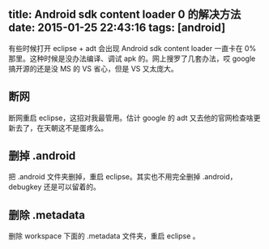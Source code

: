 title: Android sdk content loader 0 的解决方法
date: 2015-01-25 22:43:16
tags: [android]
---

有些时候打开 eclipse + adt 会出现 Android sdk content loader 一直卡在 0% 那里。这种时候是没办法编译、调试 apk 的。网上搜罗了几套办法，哎 google 搞开源的还是没 MS 的 VS 省心，但是 VS 又太庞大。

## 断网

断网重启 eclipse，这招对我最管用。估计 google 的 adt 又去他的官网检查啥更新去了，在天朝这不是蛋疼么。

## 删掉 .android

把 .android 文件夹删掉，重启 eclipse。其实也不用完全删掉 .android， debugkey 还是可以留着的。

## 删除 .metadata
删除 workspace 下面的 .metadata 文件夹，重启 eclipse 。


